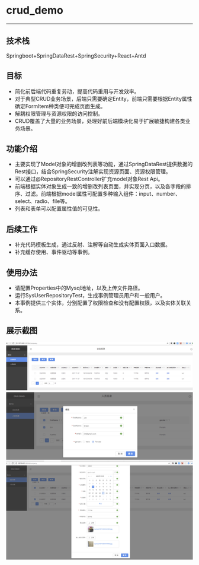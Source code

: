 # crud_demo
---

## 技术栈
Springboot+SpringDataRest+SpringSecurity+React+Antd

## 目标
* 简化前后端代码重复劳动，提高代码重用与开发效率。
* 对于典型CRUD业务场景，后端只需要确定Entity，前端只需要根据Entity属性确定FormItem种类便可完成页面生成。
* 解耦权限管理与资源权限的访问控制。
* CRUD覆盖了大量的业务场景，处理好前后端模块化易于扩展敏捷构建各类业务场景。

## 功能介绍
* 主要实现了Model对象的增删改列表等功能，通过SpringDataRest提供数据的Rest接口，结合SpringSecurity注解实现资源页面、资源权限管理。
* 可以通过@RepositoryRestController扩充model对象Rest Api。
* 前端根据实体对象生成一致的增删改列表页面，并实现分页，以及各字段的排序、过滤。前端根据model属性可配置多种输入组件：input、number、select、radio、file等。
* 列表和表单可以配置属性值的可见性。

## 后续工作
* 补充代码模板生成，通过反射、注解等自动生成实体页面入口数据。
* 补充缓存使用、事件驱动等事例。

## 使用办法
* 请配置Properties中的Mysql地址，以及上传文件路径。
* 运行SysUserRepositoryTest，生成事例管理员用户和一般用户。
* 本事例提供三个实体，分别配置了权限检查和没有配置权限，以及实体关联关系。


## 展示截图

![image](https://github.com/WaylonSong/crud_demo/blob/master/intro/WechatIMG239.jpeg)
![image](https://github.com/WaylonSong/crud_demo/blob/master/intro/WechatIMG241.jpeg)
![image](https://github.com/WaylonSong/crud_demo/blob/master/intro/WechatIMG240.jpeg)
